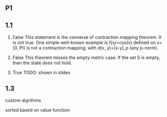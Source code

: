 ## P1


## 1.1

1. False
This statement is the converse of contraction mapping theorem. It is not true. One simple well-known example is f(x)=cos(x) defined on x=[0, PI] is not a contraction mapping, with d(x, y)=|x-y|_p (any p-norm).

2. False
This theorem misses the empty metric case. If the set S is empty, then the state does not hold.

3. True
TODO: shown in slides



## 1.3

custom algrithms

sorted based on value function